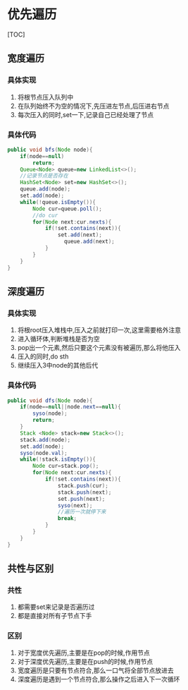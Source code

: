 # 优先遍历

[TOC]

## 宽度遍历

### 具体实现

1. 将根节点压入队列中
2. 在队列始终不为空的情况下,先压进左节点,后压进右节点
3. 每次压入的同时,set一下,记录自己已经处理了节点

### 具体代码

```java
public void bfs(Node node){
    if(node==null)
        return;
    Queue<Node> queue=new LinkedList<>();
    //记录节点是否存在
    HashSet<Node> set=new HashSet<>();
    queue.add(node);
    set.add(node);
    while(!queue.isEmpty()){
    	Node cur=queue.poll();
        //do cur
        for(Node next:cur.nexts){
            if(!set.contains(next)){
				set.add(next);
                  queue.add(next);
            }
        }
    }
}
```

## 深度遍历

### 具体实现

1. 将根root压入堆栈中,压入之前就打印一次,这里需要格外注意
2. 进入循环体,判断堆栈是否为空
3. pop出一个元素,然后只要这个元素没有被遍历,那么将他压入
4. 压入的同时,do sth
5. 继续压入3中node的其他后代

### 具体代码

```java
public void dfs(Node node){
    if(node==null||node.next==null){
        syso(node);
        return;
    }
    Stack <Node> stack=new Stack<>();
    stack.add(node);
    set.add(node);
    syso(node.val);
    while(!stack.isEmpty()){
        Node cur=stack.pop();
        for(Node next:cur.nexts){
            if(!set.contains(next)){
                stack.push(cur);
                stack.push(next);
                set.push(next);
                syso(next);
                //遍历一次就停下来
                break;
            }
        }
    }
}
```



## 共性与区别

### 共性

1. 都需要set来记录是否遍历过
2. 都是直接对所有子节点下手

### 区别

1. 对于宽度优先遍历,主要是在pop的时候,作用节点
2. 对于深度优先遍历,主要是在push的时候,作用节点
3. 宽度遍历是只要有节点符合,那么一口气将全部节点放进去
4. 深度遍历是遇到一个节点符合,那么操作之后进入下一次循环



